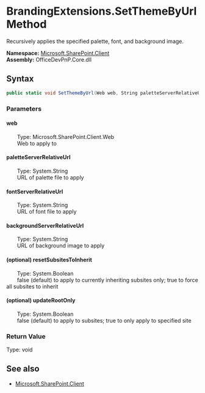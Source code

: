 # BrandingExtensions.SetThemeByUrl Method  
Recursively applies the specified palette, font, and background image.  

**Namespace:** [Microsoft.SharePoint.Client](Microsoft.SharePoint.Client.md)  
**Assembly:** OfficeDevPnP.Core.dll  
## Syntax
```C#
public static void SetThemeByUrl(Web web, String paletteServerRelativeUrl, String fontServerRelativeUrl, String backgroundServerRelativeUrl, Boolean resetSubsitesToInherit, Boolean updateRootOnly)
```
### Parameters
#### web  
&emsp;&emsp;Type: Microsoft.SharePoint.Client.Web  
&emsp;&emsp;Web to apply to  

#### paletteServerRelativeUrl  
&emsp;&emsp;Type: System.String  
&emsp;&emsp;URL of palette file to apply  

#### fontServerRelativeUrl  
&emsp;&emsp;Type: System.String  
&emsp;&emsp;URL of font file to apply  

#### backgroundServerRelativeUrl  
&emsp;&emsp;Type: System.String  
&emsp;&emsp;URL of background image to apply  

#### (optional) resetSubsitesToInherit  
&emsp;&emsp;Type: System.Boolean  
&emsp;&emsp;false (default) to apply to currently inheriting subsites only; true to force all subsites to inherit  

#### (optional) updateRootOnly  
&emsp;&emsp;Type: System.Boolean  
&emsp;&emsp;false (default) to apply to subsites; true to only apply to specified site  

### Return Value
Type: void  

## See also
- [Microsoft.SharePoint.Client](Microsoft.SharePoint.Client.md)
